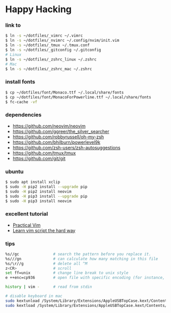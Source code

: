 # Happy Hacking #

### link to ###

```sh
$ ln -s ~/dotfiles/_vimrc ~/.vimrc
$ ln -s ~/dotfiles/_nvimrc ~/.config/nvim/init.vim
$ ln -s ~/dotfiles/_tmux ~/.tmux.conf
$ ln -s ~/dotfiles/_gitconfig ~/.gitconfig
# Linux
$ ln -s ~/dotfiles/_zshrc_linux ~/.zshrc
# Mac
$ ln -s ~/dotfiles/_zshrc_mac ~/.zshrc
```

### install fonts ###

```sh
$ cp ~/dotfiles/font/Monaco.ttf ~/.local/share/fonts
$ cp ~/dotfiles/font/MonacoForPowerline.ttf ~/.local/share/fonts
$ fc-cache -vf
```

### dependencies ###

+ https://github.com/neovim/neovim
+ https://github.com/ggreer/the_silver_searcher
+ https://github.com/robbyrussell/oh-my-zsh
+ https://github.com/bhilburn/powerlevel9k
+ https://github.com/zsh-users/zsh-autosuggestions
+ https://github.com/tmux/tmux
+ https://github.com/git/git

### ubuntu ###

```sh
$ sudo apt install xclip
$ sudo -H pip2 install --upgrade pip
$ sudo -H pip2 install neovim
$ sudo -H pip3 install --upgrade pip
$ sudo -H pip3 install neovim
```

### excellent tutorial ###

+ [Practical Vim](https://www.amazon.com/dp/1680501275/ref=olp_product_details?_encoding=UTF8&me=)
+ [Learn vim script the hard way](http://learnvimscriptthehardway.stevelosh.com/)

### tips ###

```sh
%s//gc               # search the pattern before you replace it.
%s///gn              # can calculate how many matching in this file
%s/\r//g             # delete all ^M
z<CR>                # scroll
set ff=unix          # change line break to unix style
e ++enc=cp936        # open file with specific encoding (for instance, cp936)

history | vim -      # read from stdin

# disable keyboard in mac
sudo kextunload /System/Library/Extensions/AppleUSBTopCase.kext/Contents/PlugIns/AppleUSBTCKeyboard.kext/
sudo kextload /System/Library/Extensions/AppleUSBTopCase.kext/Contents/PlugIns/AppleUSBTCKeyboard.kext/
```
